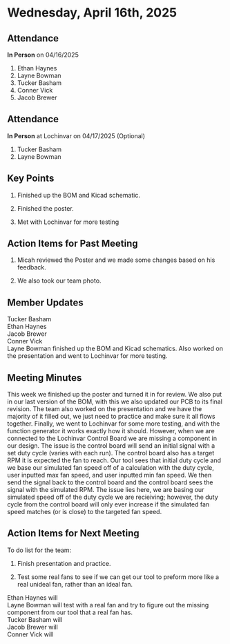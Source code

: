 # Wednesday, April 16th, 2025

## Attendance
**In Person** on 04/16/2025
1. Ethan Haynes
2. Layne Bowman
3. Tucker Basham
4. Conner Vick
5. Jacob Brewer

## Attendance
**In Person** at Lochinvar on 04/17/2025 (Optional)
1. Tucker Basham
2. Layne Bowman


## Key Points
1. Finished up the BOM and Kicad schematic.

2. Finished the poster.

3. Met with Lochinvar for more testing

## Action Items for Past Meeting
1. Micah reviewed the Poster and we made some changes based on his feedback.

2. We also took our team photo.


## Member Updates

Tucker Basham  
Ethan Haynes  
Jacob Brewer  
Conner Vick  
Layne Bowman finished up the BOM and Kicad schematics. Also worked on the presentation and went to Lochinvar for more testing.  

## Meeting Minutes
This week we finished up the poster and turned it in for review. We also put in our last version of the BOM, with this we also updated our PCB to its final revision. The team also worked on the presentation and we have the majority of it filled out, we just need to practice and make sure it all flows together. Finally, we went to Lochinvar for some more testing, and with the function generator it works exactly how it should. However, when we are connected to the Lochinvar Control Board we are missing a component in our design. The issue is the control board will send an initial signal with a set duty cycle (varies with each run). The control board also has a target RPM it is expected the fan to reach. Our tool sees that initial duty cycle and we base our simulated fan speed off of a calculation with the duty cycle, user inputted max fan speed, and user inputted min fan speed. We then send the signal back to the control board and the control board sees the signal with the simulated RPM. The issue lies here, we are basing our simulated speed off of the duty cycle we are recieiving; however, the duty cycle from the control board will only ever increase if the simulated fan speed matches (or is close) to the targeted fan speed.  


## Action Items for Next Meeting
To do list for the team:  
1. Finish presentation and practice.

2. Test some real fans to see if we can get our tool to preform more like a real unideal fan, rather than an ideal fan.  


Ethan Haynes will  
Layne Bowman will test with a real fan and try to figure out the missing component from our tool that a real fan has.   
Tucker Basham will  
Jacob Brewer will  
Conner Vick  will  


